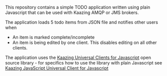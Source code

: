 This repository contains a simple TODO application written using plain Javascript that can be used with Kaazing AMQP or JMS brokers.

The application loads 5 todo items from JSON file and notifies other users when
- An item is marked complete/incomplete
- An item is being edited by one client. This disables editing on all other clients.

The application uses the [Kaazing Universal Clients for Javascript][1] open source library - for specifics how to use the library with plain Javascript see [Kaazing JavaScript Universal Client for Javascript][2]

[1]:	https://github.com/kaazing/universal-client/tree/develop/javascript
[2]:	https://github.com/kaazing/universal-client/blob/develop/javascript/JavaScriptClient.md
